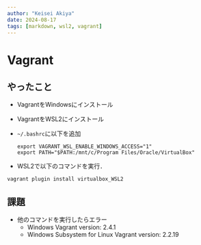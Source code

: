 ```yaml
---
author: "Keisei Akiya"
date: 2024-08-17
tags: [markdown, wsl2, vagrant]
---
```


# Vagrant

## やったこと
- VagrantをWindowsにインストール
- VagrantをWSL2にインストール
- `~/.bashrc`に以下を追加

    ```
    export VAGRANT_WSL_ENABLE_WINDOWS_ACCESS="1"
    export PATH="$PATH:/mnt/c/Program Files/Oracle/VirtualBox"
    ```

- WSL2で以下のコマンドを実行．

`vagrant plugin install virtualbox_WSL2`

## 課題

- 他のコマンドを実行したらエラー
  - Windows Vagrant version: 2.4.1
  - Windows Subsystem for Linux Vagrant version: 2.2.19